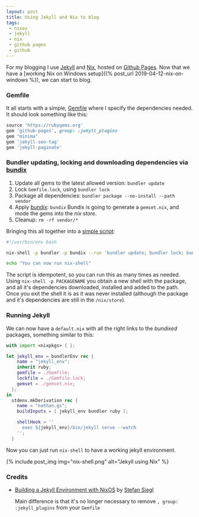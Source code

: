 ```yaml
---
layout: post
title: Using Jekyll and Nix to blog
tags: 
 - nixos
 - jekyll
 - nix
 - github pages
 - github
---
```


For my blogging I use [Jekyll](https://jekyllrb.com) and [Nix](https://nixos.org/nix), hosted on [Github Pages](https://pages.github.com/). Now that we have a [working Nix on Windows setup]({% post_url 2019-04-12-nix-on-windows %}), we can start to blog. 

### Gemfile

It all starts with a simple, [Gemfile](https://github.com/nathan-gs/nathan-gs.github.com/blob/master/Gemfile) where I specify the dependencies needed. 
It should look something like this:

```ruby
source 'https://rubygems.org'
gem 'github-pages', group: :jekyll_plugins
gem "minima"
gem 'jekyll-seo-tag'
gem 'jekyll-paginate'
```

### Bundler updating, locking and downloading dependencies via [bundix](https://github.com/manveru/bundix)

1. Update all gems to the latest allowed version: `bundler update`
1. Lock `Gemfile.lock`, using `bundler lock`
1. Package all dependencies: `bundler package --no-install --path vendor`
1. Apply [bundix](https://github.com/manveru/bundix): `bundix`
    Bundix is going to generate a `gemset.nix`, and mode the gems into the _nix store_.
1. Cleanup: `rm -rf vendor/*`

Bringing this all together into a [simple script](https://github.com/nathan-gs/nathan-gs.github.com/blob/master/bin/initialize-or-update.sh):

```bash
#!/usr/bin/env bash

nix-shell -p bundler -p bundix --run 'bundler update; bundler lock; bundler package --no-install --path vendor; bundix; rm -rf vendor'

echo "You can now run nix-shell"
```

The script is idempotent, so you can run this as many times as needed. Using `nix-shell -p PACKAGENAME` you obtain a new shell with the package, and all it's dependencies downloaded, installed and added to the path. Once you exit the shell it is as it was never installed (although the package and it's dependencies are still in the `/nix/store`).

### Running Jekyll

We can now have a `default.nix` with all the right links to the *bundixed* packages, something similar to this:

```nix
with import <nixpkgs> { };

let jekyll_env = bundlerEnv rec {
    name = "jekyll_env";
    inherit ruby;
    gemfile = ./Gemfile;
    lockfile = ./Gemfile.lock;
    gemset = ./gemset.nix;
  };
in
  stdenv.mkDerivation rec {
    name = "nathan.gs";
    buildInputs = [ jekyll_env bundler ruby ];

    shellHook = ''
      exec ${jekyll_env}/bin/jekyll serve --watch
    '';
  }
```

Now you can just run `nix-shell` to have a working jekyll environment.

{% include post_img img="nix-shell.png" alt="Jekyll using Nix" %}


### Credits

* [Building a Jekyll Environment with NixOS](https://stesie.github.io/2016/08/nixos-github-pages-env) by [Stefan Siegl](https://stesie.github.io/)
    
    Main difference is that it's no longer necessary to remove `, group: :jekyll_plugins` from your `Gemfile`
